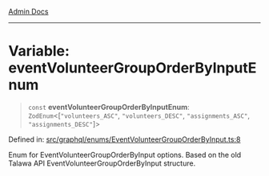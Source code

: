 [Admin Docs](/)

***

# Variable: eventVolunteerGroupOrderByInputEnum

> `const` **eventVolunteerGroupOrderByInputEnum**: `ZodEnum`\<\[`"volunteers_ASC"`, `"volunteers_DESC"`, `"assignments_ASC"`, `"assignments_DESC"`\]\>

Defined in: [src/graphql/enums/EventVolunteerGroupOrderByInput.ts:8](https://github.com/Sourya07/talawa-api/blob/cfbd515d04ffba748b09232a33807f1845dd1878/src/graphql/enums/EventVolunteerGroupOrderByInput.ts#L8)

Enum for EventVolunteerGroupOrderByInput options.
Based on the old Talawa API EventVolunteerGroupOrderByInput structure.
